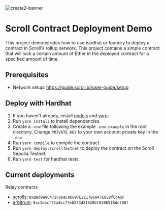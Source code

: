 <img src="../assets/banner.png" alt="create2-banner"/>

# Scroll Contract Deployment Demo

This project demonstrates how to use hardhat or foundry to deploy a contract in Scroll's rollup network. This project contains a simple contract that will lock a certain amount of Ether in the deployed contract for a specified amount of time.

## Prerequisites

- Network setup: https://guide.scroll.io/user-guide/setup

## Deploy with Hardhat

1. If you haven't already, install [nodejs](https://nodejs.org/en/download/) and [yarn](https://classic.yarnpkg.com/lang/en/docs/install).
2. Run `yarn install` to install dependencies.
3. Create a `.env` file following the example `.env.example` in the root directory. Change `PRIVATE_KEY` to your own account private key in the `.env`.
4. Run `yarn compile` to compile the contract.
5. Run `yarn deploy:scrollTestnet` to deploy the contract on the Scroll Sepolia Testnet.
6. Run `yarn test` for hardhat tests.

## Current deployments
Relay contracts
* [scrolls](https://sepolia.scrollscan.dev/address/0xbbd9a9c472f86ecad897e2117b6047e8e8fcba5f): `0xBBd9a9C472F86eCAD897E2117B6047E8E8fCbA5F`
* [arbitrum](https://testnet.arbiscan.io/address/0xc1dacf75a4ec7fe6273d21628bf0206918dc768f): `0xc1dacf75a4ec7fe6273d21628bf0206918dc768f`